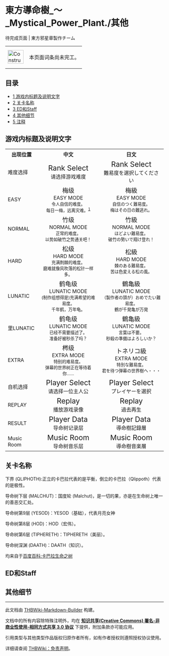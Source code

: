 # 東方導命樹_～_Mystical_Power_Plant./其他

<!-- source html: G:\repos\THBWiki-Markdown-Builder\THBWikiMarkdown\Temp\main\9\93\ns0%3A%E6%9D%B1%E6%96%B9%E5%B0%8E%E5%91%BD%E6%A8%B9_%EF%BD%9E_Mystical_Power_Plant%2E%2F%E5%85%B6%E4%BB%96.html -->

待完成页面 | 東方邪星章製作チーム

<center>

<table>
<tbody><tr>
<td class="mbox-image"><div style="width: 52px;">
  <a href="./文件-ConstructionClock.png.md" class="image"><img alt="ConstructionClock.png" src="https://upload.thwiki.cc/thumb/f/f1/ConstructionClock.png/50px-ConstructionClock.png" decoding="async" loading="lazy" width="50" height="43" srcset="https://upload.thwiki.cc/thumb/f/f1/ConstructionClock.png/75px-ConstructionClock.png 1.5x, https://upload.thwiki.cc/thumb/f/f1/ConstructionClock.png/100px-ConstructionClock.png 2x" data-file-width="689" data-file-height="587"></a></div></td>
<td class="mbox-text" style=""><br>本页面词条尚未完工。<br><br></td>
</tr>
</tbody></table>


</center>

## 目录

- [1 游戏内标题及说明文字](#游戏内标题及说明文字)
- [2 关卡名称](#关卡名称)
- [3 ED和Staff](#ED和Staff)
- [4 其他细节](#其他细节)
- [5 注释](#注释)





## 游戏内标题及说明文字

<table>

<tbody><tr>
<th>出现位置</th>
<th>中文</th>
<th>日文
</th></tr>
<tr>
<td>难度选择</td>
<td><center><big><big>Rank Select</big></big><br>请选择游戏难度</center></td>
<td><center><big><big>Rank Select</big></big><br>難易度を選択してください</center>
</td></tr>
<tr>
<td>EASY</td>
<td><center><big>梅级</big><br>EASY MODE<br><small>令人自信的难度。<br>每日一梅，远离灾难。<sup id="cite_ref-1" class="reference"><a href="#cite_note-1">1</a></sup></small></center></td>
<td><center><big>梅級</big><br>EASY MODE<br><small>自信のつく難易度。<br>梅はその日の難逃れ。</small></center>
</td></tr>
<tr>
<td>NORMAL</td>
<td><center><big>竹级</big><br>NORMAL MODE<br><small>正常的难度。<br>以势如破竹之势通关吧！</small></center></td>
<td><center><big>竹級</big><br>NORMAL MODE<br><small>ほどよい難易度。<br>破竹の勢いで翔け登れ！</small></center>
</td></tr>
<tr>
<td>HARD</td>
<td><center><big>松级</big><br>HARD MODE<br><small>充满荆棘的难度。<br>磨难就像风吹落的松针一样多。</small></center></td>
<td><center><big>松級</big><br>HARD MODE<br><small>棘のある難易度。<br>苦は色変える松の風。</small></center>
</td></tr>
<tr>
<td>LUNATIC</td>
<td><center><big>鹤龟级</big><br>LUNATIC MODE<br><small>(制作组想得是)充满希望的难易度。<br>千年鹤，万年龟。</small></center></td>
<td><center><big>鶴亀級</big><br>LUNATIC MODE<br><small>（製作者の頭が）おめでたい難易度。<br>鶴が千発亀が万発</small></center>
</td></tr>
<tr>
<td>里LUNATIC</td>
<td><center><big>鹤龟级</big><br>LUNATIC MODE<br><small>已经不需要描述了。<br>准备好被秒杀了吗？</small></center></td>
<td><center><big>鶴亀級</big><br>LUNATIC MODE<br><small>言葉は不要。<br>秒殺の準備はよろしいか？</small></center>
</td></tr>
<tr>
<td>EXTRA</td>
<td><center><big>梣级</big><br>EXTRA MODE<br><small>特别的难易度。<br>弹幕的世界树正在等待着你……</small></center></td>
<td><center><big>トネリコ級</big><br>EXTRA MODE<br><small>特別な難易度。<br>君を待つ弾幕の世界樹へ・・・</small></center>
</td></tr>
<tr>
<td>自机选择</td>
<td><center><big><big>Player Select</big></big><br>请选择一位主人公</center></td>
<td><center><big><big>Player Select</big></big><br>プレイヤーを選択</center>
</td></tr>
<tr>
<td>REPLAY</td>
<td><center><big><big>Replay</big></big><br>播放游戏录像</center></td>
<td><center><big><big>Replay</big></big><br>過去再生</center>
</td></tr>
<tr>
<td>RESULT</td>
<td><center><big><big>Player Data</big></big><br>导命树记录层</center></td>
<td><center><big><big>Player Data</big></big><br>導命樹記錄層</center>
</td></tr>
<tr>
<td>Music Room</td>
<td><center><big><big>Music Room</big></big><br>导命树音乐层</center></td>
<td><center><big><big>Music Room</big></big><br>導命樹音楽層</center>
</td></tr></tbody></table>



## 关卡名称
  
下界 (QLIPHOTH):正立的卡巴拉代表的是平衡，倒立的卡巴拉（Qlippoth）代表的是极性。
  
  
导命树下层 (MALCHUT)：国度轮 (Malchut)，是一切的果，亦是在生命树上唯一的善恶交汇处。
  
  
导命树第9层 (YESOD)：YESOD（基础），代表月亮女神
  
  
导命树第8层 (HOD)：HOD（宏伟）。
  
  
导命树第6层 (TIPHERETH)：TIPHERETH（美丽）。
  
  
导命树深渊 (DAATH)：DAATH（知识）。
  
  
均来自于[百度百科:卡巴拉生命之树](http://baike.baidu.com/view/336334.htm)
  


## ED和Staff

## 其他细节

[^cite_note-1]: “梅はその日の難逃れ”为日本的一句俗语。





---

此文档由 [THBWiki-Markdown-Builder](https://github.com/Delsin-Yu/THBWiki-Markdown-Builder) 构建。

文档中的所有内容除特殊注明外，均在 [**知识共享(Creative Commons) 署名-非商业性使用-相同方式共享 3.0 协议**](https://creativecommons.org/licenses/by-sa/3.0/deed.zh-hans) 下提供，附加条款亦可能应用。

引用类型与其他类型作品版权归原作者所有，如有作者授权则遵照授权协议使用。

详细请查阅 [THBWiki：免责声明](https://thbwiki.cc/THBWiki:%E5%85%8D%E8%B4%A3%E5%A3%B0%E6%98%8E)。

